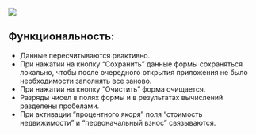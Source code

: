 [![](https://img.shields.io/badge/-%D0%9F%D1%80%D0%B8%D0%BB%D0%BE%D0%B6%D0%B5%D0%BD%D0%B8%D0%B5%20%D0%BD%D0%B0%20Github%20Pages-informational)](https://brightsdays.github.io/mortgage-calculator/index.html)
## Функциональность:
+ Данные пересчитываются реактивно.
+ При нажатии на кнопку “Сохранить” данные формы сохраняться локально, чтобы после очередного открытия приложения не было необходимости заполнять все заново.
+ При нажатии на кнопку “Очистить” форма очищается.
+ Разряды чисел в полях формы и в результатах вычислений разделены пробелами.
+ При активации “процентного якоря” поля “стоимость недвижимости” и “первоначальный взнос” связываются.